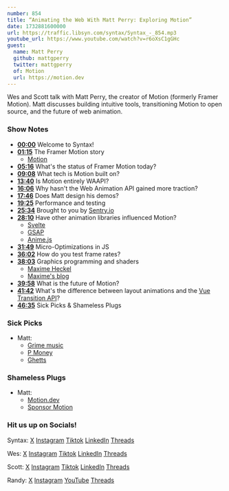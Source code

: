 ```yaml
---
number: 854
title: “Animating the Web With Matt Perry: Exploring Motion”
date: 1732881600000
url: https://traffic.libsyn.com/syntax/Syntax_-_854.mp3
youtube_url: https://www.youtube.com/watch?v=r6oXsC1gGHc
guest:
  name: Matt Perry
  github: mattgperry
  twitter: mattgperry
  of: Motion
  url: https://motion.dev
---
```


Wes and Scott talk with Matt Perry, the creator of Motion (formerly Framer Motion). Matt discusses building intuitive tools, transitioning Motion to open source, and the future of web animation.

### Show Notes

* **[00:00](#t=00:00)** Welcome to Syntax!
* **[01:15](#t=01:15)** The Framer Motion story  
  * [Motion](https://motion.dev)
* **[05:16](#t=05:16)** What's the status of Framer Motion today?
* **[09:08](#t=09:08)** What tech is Motion built on?
* **[13:40](#t=13:40)** Is Motion entirely WAAPI?
* **[16:06](#t=16:06)** Why hasn't the Web Animation API gained more traction?
* **[17:46](#t=17:46)** Does Matt design his demos?
* **[19:25](#t=19:25)** Performance and testing
* **[25:34](#t=25:34)** Brought to you by [Sentry.io](https://sentry.io)
* **[28:10](#t=28:10)** Have other animation libraries influenced Motion?  
  * [Svelte](https://svelte.dev/)  
  * [GSAP](https://gsap.com/)  
  * [Anime.js](https://animejs.com/)
* **[31:49](#t=31:49)** Micro-Optimizations in JS
* **[36:02](#t=36:02)** How do you test frame rates?
* **[38:03](#t=38:03)** Graphics programming and shaders  
  * [Maxime Heckel](https://maximeheckel.com/)  
  * [Maxime's blog](https://blog.maximeheckel.com/)
* **[39:58](#t=39:58)** What is the future of Motion?
* **[41:42](#t=41:42)** What's the difference between layout animations and the [Vue Transition API](https://vuejs.org/guide/built-ins/transition)?
* **[46:35](#t=46:35)** Sick Picks & Shameless Plugs

### Sick Picks

- Matt:
  * [Grime music](https://en.wikipedia.org/wiki/Grime_music)
  * [P Money](https://en.wikipedia.org/wiki/P_Money)
  * [Ghetts](https://en.wikipedia.org/wiki/Ghetts)

### Shameless Plugs

- Matt:
  * [Motion.dev](https://motion.dev)
  * [Sponsor Motion](https://motion.dev/sponsor)

### Hit us up on Socials!

Syntax: [X](https://twitter.com/syntaxfm) [Instagram](https://www.instagram.com/syntax_fm/) [Tiktok](https://www.tiktok.com/@syntaxfm) [LinkedIn](https://www.linkedin.com/company/96077407/admin/feed/posts/) [Threads](https://www.threads.net/@syntax_fm)

Wes: [X](https://twitter.com/wesbos) [Instagram](https://www.instagram.com/wesbos/) [Tiktok](https://www.tiktok.com/@wesbos) [LinkedIn](https://www.linkedin.com/in/wesbos/) [Threads](https://www.threads.net/@wesbos)

Scott: [X](https://twitter.com/stolinski) [Instagram](https://www.instagram.com/stolinski/) [Tiktok](https://www.tiktok.com/@stolinski) [LinkedIn](https://www.linkedin.com/in/stolinski/) [Threads](https://www.threads.net/@stolinski)

Randy: [X](https://twitter.com/randyrektor) [Instagram](https://www.instagram.com/randyrektor/) [YouTube](https://www.youtube.com/@randyrektor) [Threads](https://www.threads.net/@randyrektor)
